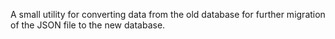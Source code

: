 A small utility for converting data from the old database for further migration of the JSON file to the new database.
